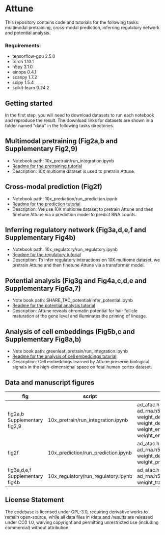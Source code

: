 # Attune
This repository contains code and tutorials for the following tasks: multimodal pretraining, cross-modal prediction, inferring regulatory network and potential analysis.
### Requirements:
* tensorflow-gpu 2.5.0
* torch 1.10.1
* h5py 3.1.0
* einops 0.4.1
* scanpy 1.7.2
* scipy 1.5.4
* scikit-learn 0.24.2

## Getting started
In the first step, you will need to download datasets to run each notebook and reproduce the result. 
The download links for datasets are shown in a folder named "data" in the following tasks directories.

## Multimodal pretraining (Fig2a,b and Supplementary Fig2,9)
- Notebook path: 10x_pretrain/run_integration.ipynb
- [Readme for the pretraining tutorial](10x_pretrain/README.txt)
- Description: 10X multiome dataset is used to pretrain Attune.
## Cross-modal prediction (Fig2f)
- Notebook path: 10x_prediction/run_prediction.ipynb
- [Readme for the prediction tutorial](10x_prediction/README.txt)
- Description: We use 10X multiome dataset to pretrain Attune and then finetune Attune via a prediction model to predict RNA counts.
## Inferring regulatory network (Fig3a,d,e,f and Supplementary Fig4b)
- Notebook path: 10x_regulatory/run_regulatory.ipynb
- [Readme for the regulatory tutorial](10x_regulatory/README.txt)
- Description: To infer regulatory interactions on 10X multiome dataset, we pretrain Attune and then finetune Attune via a transformer model. 
## Potential analysis (Fig3g and Fig4a,c,d,e and Supplementary Fig6a,7)
- Note book path: SHARE_TAC_potential/infer_potential.ipynb
- [Readme for the potential analysis tutorial](SHARE_TAC_potential/README.txt)
- Description: Attune reveals chromatin potential for hair follicle maturation at the gene level and illuminates the priming of lineage.
## Analysis of cell embeddings (Fig5b,c and Supplementary Fig8a,b)
- Note book path: greenleaf_pretrain/run_integration.ipynb
- [Readme for the analysis of cell embeddings tutorial](greenleaf_pretrain/README.txt)
- Description: Cell embeddings learned by Attune preserve biological signals in the high-dimensional space on fetal human cortex dataset.
## Data and manuscript figures
|fig|script|data|data path|
|---|------|----|----|
|fig2a,b<br>Supplementary fig2,9|10x_pretrain/run_integration.ipynb|ad_atac.h5ad(c60296d27e026b70c371a3b0e80a1fb2)<br>ad_rna.h5ad(c326a877c845b9582cf22e7f62206a78)<br>weight_decoder_embedding_epoch12.h5(67ebe1a315a1ced46e4b8698a5dc6884)<br>weight_decoder_epoch12.h5(787fa8f66844d53a28a52307582a44e6)<br>weight_encoder_embedding_epoch12.h5(fe06e48aa4157b62e93440fba04c257c)<br>weight_encoder_epoch12.h5(28b1488543675c4ecda48bf6f877e7f0)|https://doi.org/10.6084/m9.figshare.22032170.v1<br>10x_pretrain/weight/pretrain/weight_decoder_embedding_epoch12.h5<br>10x_pretrain/weight/pretrain/weight_decoder_epoch12.h5<br>10x_pretrain/weight/pretrain/weight_encoder_embedding_epoch12.h5<br>10x_pretrain/weight/pretrain/weight_encoder_epoch12.h5|
|fig2f|10x_prediction/run_prediction.ipynb|ad_atac.h5ad(c60296d27e026b70c371a3b0e80a1fb2)<br>ad_rna.h5ad(c326a877c845b9582cf22e7f62206a78)<br>weight_decoder_embedding_epoch7.h5(0231b735eef6f69dbf66a72c7235bc05)<br>weight_project_epoch7.h5(6645b08222266a6c75d27b8b0bd47a2b)|https://doi.org/10.6084/m9.figshare.22032170.v1<br>10x_prediction/weight/predict/weight_decoder_embedding_epoch7.h5<br>10x_prediction/weight/predict/weight_project_epoch7.h5|
|fig3a,d,e,f<br>Supplementary fig4b|10x_regulatory/run_regulatory.ipynb|ad_atac.h5ad(c60296d27e026b70c371a3b0e80a1fb2)<br>ad_rna.h5ad(c326a877c845b9582cf22e7f62206a78)<br>weight_transformer_epoch10.h5(27c9085f062dab3db98a18e1f8ba003b)|https://doi.org/10.6084/m9.figshare.22032170.v1<br>10x_regulatory/weight/regulatory/weight_transformer_epoch10.h5|


## License Statement
The codebase is licensed under ​GPL-3.0, requiring derivative works to remain open-source, while all data files in /data and /results are released under ​CC0 1.0, waiving copyright and permitting unrestricted use (including commercial) without attribution.

